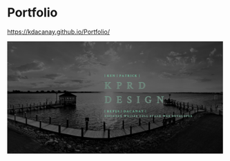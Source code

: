 # Portfolio

https://kdacanay.github.io/Portfolio/


<img src="assets/images/frontcapture.PNG" width=500>
